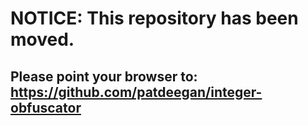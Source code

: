 # NOTICE: This repository has been moved.
## Please point your browser to: <https://github.com/patdeegan/integer-obfuscator>
